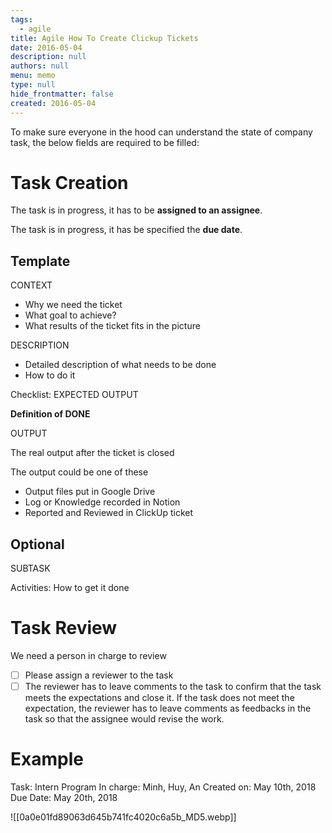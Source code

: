 ```yaml
---
tags: 
  - agile
title: Agile How To Create Clickup Tickets
date: 2016-05-04
description: null
authors: null
menu: memo
type: null
hide_frontmatter: false
created: 2016-05-04
---
```


To make sure everyone in the hood can understand the state of company task, the below fields are required to be filled:

# Task Creation
The task is in progress, it has to be **assigned to an assignee**.

The task is in progress, it has be specified the **due date**.

## Template
CONTEXT

* Why we need the ticket
* What goal to achieve?
* What results of the ticket fits in the picture

DESCRIPTION

* Detailed description of what needs to be done 
* How to do it

Checklist: EXPECTED OUTPUT

**Definition of DONE**

OUTPUT

The real output after the ticket is closed

The output could be one of these

* Output files put in Google Drive
* Log or Knowledge recorded in Notion
* Reported and Reviewed in ClickUp ticket

## Optional
SUBTASK

Activities: How to get it done

# Task Review
We need a person in charge to review
- [ ] Please assign a reviewer to the task
- [ ] The reviewer has to leave comments to the task to confirm that the task meets the expectations and close it. If the task does not meet the expectation, the reviewer has to leave comments as feedbacks in the task so that the assignee would revise the work.

# Example
Task: Intern Program
In charge: Minh, Huy, An
Created on: May 10th, 2018
Due Date: May 20th, 2018

![[0a0e01fd89063d645b741fc4020c6a5b_MD5.webp]]

